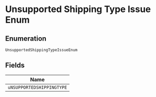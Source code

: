 
# Unsupported Shipping Type Issue Enum

## Enumeration

`UnsupportedShippingTypeIssueEnum`

## Fields

| Name |
|  --- |
| `uNSUPPORTEDSHIPPINGTYPE` |

